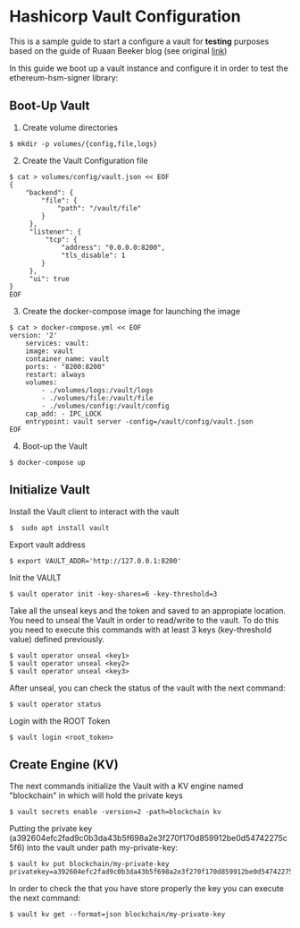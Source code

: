 
# Hashicorp Vault Configuration
This is a sample guide to start a configure a vault for **testing** purposes based on the guide of Ruaan Beeker blog (see original [link](https://blog.ruanbekker.com/blog/2019/05/06/setup-hashicorp-vault-server-on-docker-and-cli-guide/))

In this guide we boot up a vault instance and configure it in order to test the ethereum-hsm-signer library:

## Boot-Up Vault

1. Create volume directories
```shell
$ mkdir -p volumes/{config,file,logs}
```
2. Create the Vault Configuration file
```shell
$ cat > volumes/config/vault.json << EOF 
{ 
	"backend": { 
		"file": { 
			"path": "/vault/file" 
		}
	 }, 
	 "listener": { 
		 "tcp": { 
			 "address": "0.0.0.0:8200", 
			 "tls_disable": 1
		} 
	 }, 
	 "ui": true 
} 
EOF
```

3. Create the docker-compose image for launching the image
```shell
$ cat > docker-compose.yml << EOF
version: '2' 
	services: vault: 
	image: vault 
	container_name: vault 
	ports: - "8200:8200" 
	restart: always 
	volumes: 
		- ./volumes/logs:/vault/logs 
		- ./volumes/file:/vault/file 
		- ./volumes/config:/vault/config 
	cap_add: - IPC_LOCK 
	entrypoint: vault server -config=/vault/config/vault.json 
EOF
```
4. Boot-up the Vault
```shell
$ docker-compose up
```

## Initialize Vault

Install the Vault client to interact with the vault

```shell
$  sudo apt install vault
```
Export vault address
```shell
$ export VAULT_ADDR='http://127.0.0.1:8200'
```

Init the VAULT

```shell
$ vault operator init -key-shares=6 -key-threshold=3
```
Take all the unseal keys and the token and saved to an appropiate location. You need to unseal the Vault in order to read/write to the vault. To do this you need to execute this commands with at least 3 keys (key-threshold value) defined previously.

```shell
$ vault operator unseal <key1>
$ vault operator unseal <key2>
$ vault operator unseal <key3>
```
After unseal, you can check the status of the vault with the next command:
```shell
$ vault operator status
```

Login with the ROOT Token
```shell
$ vault login <root_token>
```

## Create Engine (KV)

The next commands initialize the Vault with a KV engine named "blockchain" in which will hold the private keys

```shell
$ vault secrets enable -version=2 -path=blockchain kv
```

Putting the private key (a392604efc2fad9c0b3da43b5f698a2e3f270f170d859912be0d54742275c5f6) into the vault under path my-private-key:

```shell
$ vault kv put blockchain/my-private-key privatekey=a392604efc2fad9c0b3da43b5f698a2e3f270f170d859912be0d54742275c5f6
```
In order to check the that you have store properly the key you can execute the next command:
```shell
$ vault kv get --format=json blockchain/my-private-key 
```

